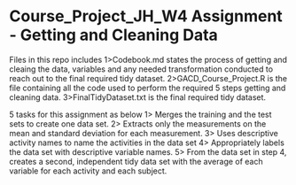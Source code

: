 # Course_Project_JH_W4 Assignment - Getting and Cleaning Data

Files in this repo includes 
1>Codebook.md states the process of getting and cleaing the data, variables and any needed transformation conducted to reach out to the final required tidy dataset. 
2>GACD_Course_Project.R is the file containing all the code used to perform the required 5 steps getting and cleaning data. 
3>FinalTidyDataset.txt is the final required tidy dataset. 

5 tasks for this assignment as below 
1> Merges the training and the test sets to create one data set.
2> Extracts only the measurements on the mean and standard deviation for each measurement.
3> Uses descriptive activity names to name the activities in the data set
4> Appropriately labels the data set with descriptive variable names.
5> From the data set in step 4, creates a second, independent tidy data set with the average of each variable for each activity and each subject.
